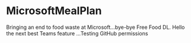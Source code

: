# MicrosoftMealPlan
Bringing an end to food waste at Microsoft...bye-bye Free Food DL. Hello the next best Teams feature
...Testing GitHub permissions